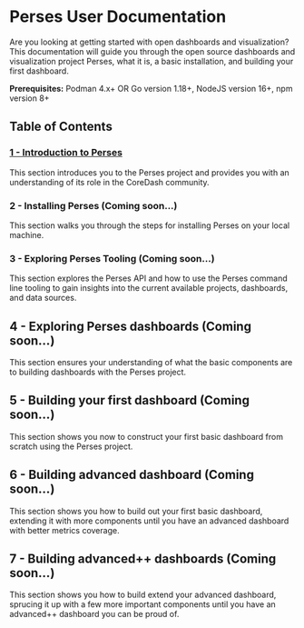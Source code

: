 # Perses User Documentation

Are you looking at getting started with open dashboards and visualization? This documentation will guide you through
the open source dashboards and visualization project Perses, what it is, a basic installation, and building your first
dashboard.

 **Prerequisites:** Podman 4.x+ OR Go version 1.18+, NodeJS version 16+, npm version 8+

## Table of Contents

### [1 - Introduction to Perses](section-1/introduction.md)

This section introduces you to the Perses project and provides you with an understanding of its role in the CoreDash
community.

### 2 - Installing Perses (Coming soon...)

This section walks you through the steps for installing Perses on your local machine.

### 3 - Exploring Perses Tooling (Coming soon...)

This section explores the Perses API and how to use the Perses command line tooling to gain insights into the current
available projects, dashboards, and data sources.

## 4 - Exploring Perses dashboards (Coming soon...)

This section ensures your understanding of what the basic components are to building dashboards with the Perses project.

## 5 - Building your first dashboard (Coming soon...)

This section shows you now to construct your first basic dashboard from scratch using the Perses project.

## 6 - Building advanced dashboard (Coming soon...)

This section shows you how to build out your first basic dashboard, extending it with more components until you have an
advanced dashboard with better metrics coverage.

## 7 - Building advanced++ dashboards (Coming soon...)

This section shows you how to build extend your advanced dashboard, sprucing it up with a few more important components
until you have an advanced++ dashboard you can be proud of.